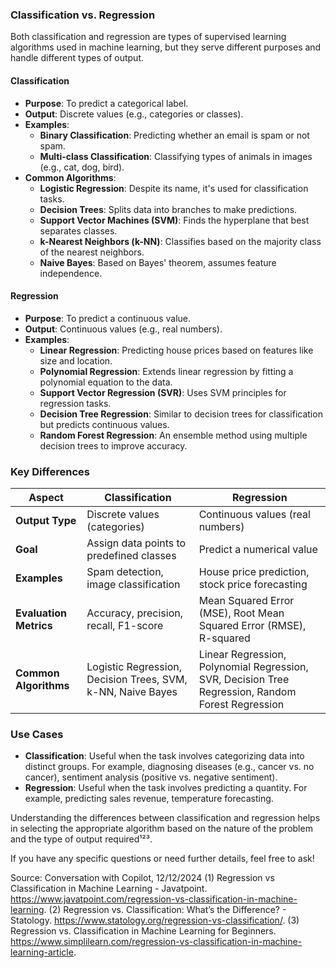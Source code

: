 ### Classification vs. Regression

Both classification and regression are types of supervised learning algorithms used in machine learning, but they serve different purposes and handle different types of output.

#### Classification
- **Purpose**: To predict a categorical label.
- **Output**: Discrete values (e.g., categories or classes).
- **Examples**:
  - **Binary Classification**: Predicting whether an email is spam or not spam.
  - **Multi-class Classification**: Classifying types of animals in images (e.g., cat, dog, bird).
- **Common Algorithms**:
  - **Logistic Regression**: Despite its name, it's used for classification tasks.
  - **Decision Trees**: Splits data into branches to make predictions.
  - **Support Vector Machines (SVM)**: Finds the hyperplane that best separates classes.
  - **k-Nearest Neighbors (k-NN)**: Classifies based on the majority class of the nearest neighbors.
  - **Naive Bayes**: Based on Bayes' theorem, assumes feature independence.

#### Regression
- **Purpose**: To predict a continuous value.
- **Output**: Continuous values (e.g., real numbers).
- **Examples**:
  - **Linear Regression**: Predicting house prices based on features like size and location.
  - **Polynomial Regression**: Extends linear regression by fitting a polynomial equation to the data.
  - **Support Vector Regression (SVR)**: Uses SVM principles for regression tasks.
  - **Decision Tree Regression**: Similar to decision trees for classification but predicts continuous values.
  - **Random Forest Regression**: An ensemble method using multiple decision trees to improve accuracy.

### Key Differences

| **Aspect**          | **Classification**                                    | **Regression**                                       |
|---------------------|-------------------------------------------------------|------------------------------------------------------|
| **Output Type**     | Discrete values (categories)                          | Continuous values (real numbers)                     |
| **Goal**            | Assign data points to predefined classes              | Predict a numerical value                            |
| **Examples**        | Spam detection, image classification                  | House price prediction, stock price forecasting      |
| **Evaluation Metrics** | Accuracy, precision, recall, F1-score              | Mean Squared Error (MSE), Root Mean Squared Error (RMSE), R-squared |
| **Common Algorithms** | Logistic Regression, Decision Trees, SVM, k-NN, Naive Bayes | Linear Regression, Polynomial Regression, SVR, Decision Tree Regression, Random Forest Regression |

### Use Cases
- **Classification**: Useful when the task involves categorizing data into distinct groups. For example, diagnosing diseases (e.g., cancer vs. no cancer), sentiment analysis (positive vs. negative sentiment).
- **Regression**: Useful when the task involves predicting a quantity. For example, predicting sales revenue, temperature forecasting.

Understanding the differences between classification and regression helps in selecting the appropriate algorithm based on the nature of the problem and the type of output required¹²³.

If you have any specific questions or need further details, feel free to ask!

Source: Conversation with Copilot, 12/12/2024
(1) Regression vs Classification in Machine Learning - Javatpoint. https://www.javatpoint.com/regression-vs-classification-in-machine-learning.
(2) Regression vs. Classification: What’s the Difference? - Statology. https://www.statology.org/regression-vs-classification/.
(3) Regression vs. Classification in Machine Learning for Beginners. https://www.simplilearn.com/regression-vs-classification-in-machine-learning-article.
